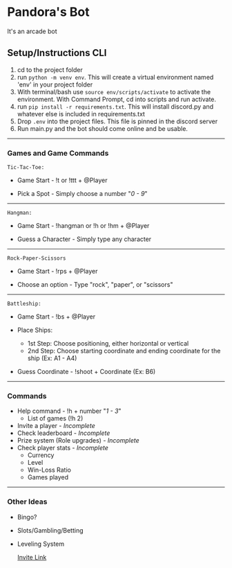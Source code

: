 # Pandora's Bot
It's an arcade bot

## Setup/Instructions CLI
1. cd to the project folder
2. run `python -m venv env`. This will create a virtual environment named 'env' in your project folder
3. With terminal/bash use `source env/scripts/activate` to activate the environment. With Command Prompt, cd into scripts and run activate.
4. run `pip install -r requirements.txt`. This will install discord.py and whatever else is included in requirements.txt
5. Drop `.env` into the project files. This file is pinned in the discord server
6. Run main.py and the bot should come online and be usable.

----

### Games and Game Commands
	
	Tic-Tac-Toe:
* Game Start - !t or !ttt + @Player

* Pick a Spot - Simply choose a number "*0 - 9*"
	
----

    Hangman: 
* Game Start - !hangman or !h or !hm + @Player

* Guess a Character - Simply type any character 

----

    Rock-Paper-Scissors
* Game Start - !rps + @Player

* Choose an option - Type "rock", "paper", or "scissors"

----

    Battleship:
* Game Start - !bs + @Player

* Place Ships:
    * 1st Step: Choose positioning, either horizontal or vertical  
    * 2nd Step: Choose starting coordinate and ending coordinate for the
     ship (Ex: A1 - A4)
    
* Guess Coordinate - !shoot + Coordinate (Ex: B6)
----

### Commands
- Help command - !h + number "*1 - 3*"
    - List of games (!h 2)
- Invite a player - *Incomplete*
- Check leaderboard - *Incomplete*
- Prize system (Role upgrades) - *Incomplete*
- Check player stats - *Incomplete*
  - Currency
  - Level
  - Win-Loss Ratio
  - Games played
  
----
  
### Other Ideas 

- Bingo?
- Slots/Gambling/Betting
- Leveling System
 
  
  [Invite Link](https://discordapp.com/api/oauth2/authorize?client_id=682350831429091357&permissions=268545104&redirect_uri=https%3A%2F%2Fdiscordapp.com%2Fapi%2Foauth2%2Fauthorize%3Fclient_id%3D682350831429091357%26permissions%3D0%26scope%3Dbot&scope=bot)

